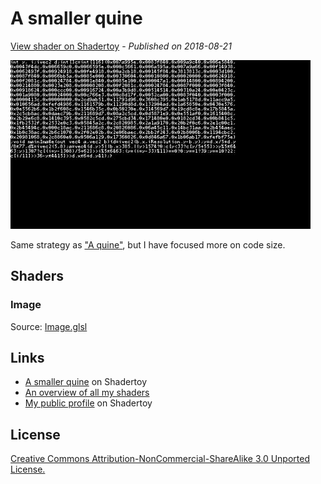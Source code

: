 ﻿# A smaller quine
[View shader on Shadertoy](https://www.shadertoy.com/view/MlGcRz) - _Published on 2018-08-21_ 

![thumbnail](./thumbnail.jpg)

Same strategy as ["A quine"](https://www.shadertoy.com/view/llcyD2), but I have focused more on code size.
## Shaders

### Image

Source: [Image.glsl](./Image.glsl)

## Links
* [A smaller quine](https://www.shadertoy.com/view/MlGcRz) on Shadertoy
* [An overview of all my shaders](https://reindernijhoff.net/shadertoy/)
* [My public profile](https://www.shadertoy.com/user/reinder) on Shadertoy

## License

[Creative Commons Attribution-NonCommercial-ShareAlike 3.0 Unported License.](https://creativecommons.org/licenses/by-nc-sa/3.0/)
